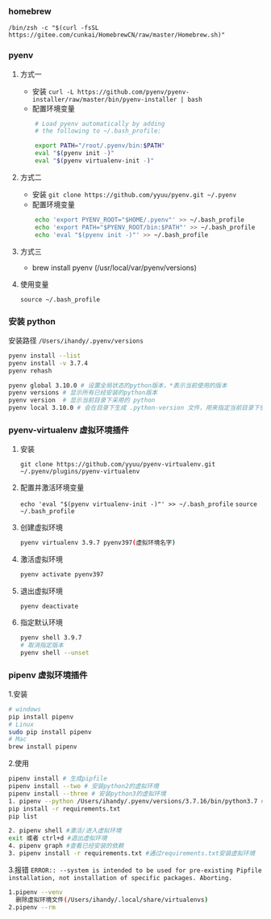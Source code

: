 ### homebrew

`/bin/zsh -c "$(curl -fsSL https://gitee.com/cunkai/HomebrewCN/raw/master/Homebrew.sh)"`

### pyenv

1. 方式一

   - 安装 `curl -L https://github.com/pyenv/pyenv-installer/raw/master/bin/pyenv-installer | bash`
   - 配置环境变量

   ```sh
       # Load pyenv automatically by adding
       # the following to ~/.bash_profile:

       export PATH="/root/.pyenv/bin:$PATH"
       eval "$(pyenv init -)"
       eval "$(pyenv virtualenv-init -)"
   ```

2. 方式二

   - 安装 `git clone https://github.com/yyuu/pyenv.git ~/.pyenv`
   - 配置环境变量

   ```sh
       echo 'export PYENV_ROOT="$HOME/.pyenv"' >> ~/.bash_profile
       echo 'export PATH="$PYENV_ROOT/bin:$PATH"' >> ~/.bash_profile
       echo 'eval "$(pyenv init -)"' >> ~/.bash_profile

   ```

3. 方式三

   - brew install pyenv (/usr/local/var/pyenv/versions)

4. 使用变量
   ```
   source ~/.bash_profile
   ```

### 安装 python

<!-- http://haimait.top/docs/python/ubuntu-install-python -->

安装路径 `/Users/ihandy/.pyenv/versions`

```sh
pyenv install --list
pyenv install -v 3.7.4
pyenv rehash

pyenv global 3.10.0 # 设置全局状态的python版本，*表示当前使用的版本
pyenv versions # 显示所有已经安装的python版本
pyenv version  # 显示当前目录下采用的 python
pyenv local 3.10.0 # 会在目录下生成 .python-version 文件，用来指定当前目录下使用python的版本
```

### pyenv-virtualenv 虚拟环境插件

1. 安装

   `git clone https://github.com/yyuu/pyenv-virtualenv.git ~/.pyenv/plugins/pyenv-virtualenv`

2. 配置并激活环境变量

   `echo 'eval "$(pyenv virtualenv-init -)"' >> ~/.bash_profile`
   `source ~/.bash_profile`

3. 创建虚拟环境
   ```sh
   pyenv virtualenv 3.9.7 pyenv397(虚拟环境名字)
   ```
4. 激活虚拟环境
   ```sh
   pyenv activate pyenv397
   ```
5. 退出虚拟环境
   ```
   pyenv deactivate
   ```
6. 指定默认环境
   ```sh
   pyenv shell 3.9.7
   # 取消指定版本
   pyenv shell --unset
   ```

### pipenv 虚拟环境插件

1.安装

```bash
# windows
pip install pipenv
# Linux
sudo pip install pipenv
# Mac
brew install pipenv
```

2.使用

```bash
pipenv install # 生成pipfile
pipenv install --two # 安装python2的虚拟环境
pipenv install --three # 安装python3的虚拟环境
1. pipenv --python /Users/ihandy/.pyenv/versions/3.7.16/bin/python3.7 # 虚拟环境路径/Users/ihandy/.local/share/virtualenvs
pip install -r requirements.txt
pip list

2. pipenv shell #激活/进入虚拟环境
exit 或者 ctrl+d #退出虚拟环境
4. pipenv graph #查看已经安装的依赖
3. pipenv install -r requirements.txt #通过requirements.txt安装虚拟环境
```

3.报错
`ERROR:: --system is intended to be used for pre-existing Pipfile installation, not installation of specific packages. Aborting.`

```bash
1.pipenv --venv
  删除虚拟环境文件(/Users/ihandy/.local/share/virtualenvs)
2.pipenv --rm

```
